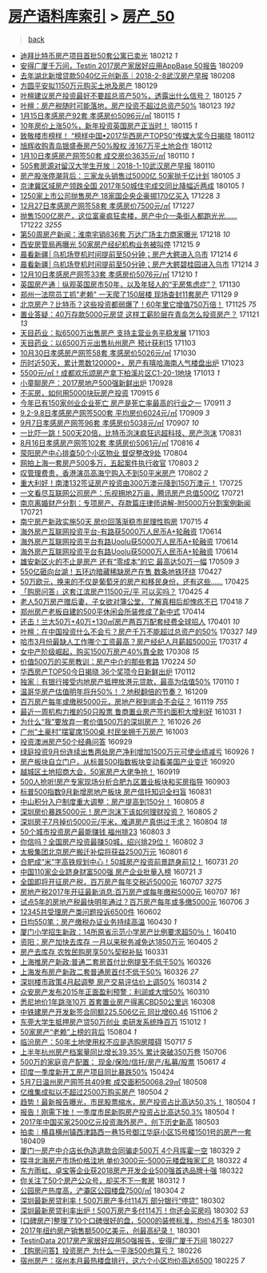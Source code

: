 [房产语料库索引](../../README.md)  > [房产_50](房产_50.md)
====
> [back](../README.md)

- [迪拜比特币房产项目首批50套公寓已卖光](http://jkwz.applinzi.com/ittc/7069224862449402890.html#%E8%BF%AA%E6%8B%9C%E6%AF%94%E7%89%B9%E5%B8%81%E6%88%BF%E4%BA%A7%E9%A1%B9%E7%9B%AE%E9%A6%96%E6%89%B950%E5%A5%97%E5%85%AC%E5%AF%93%E5%B7%B2%E5%8D%96%E5%85%89) 180212 *1* 
- [安得广厦千万间，Testin 2017房产家居好应用AppBase 50报告](http://jkwz.applinzi.com/ittc/7068005823106515978.html#%E5%AE%89%E5%BE%97%E5%B9%BF%E5%8E%A6%E5%8D%83%E4%B8%87%E9%97%B4%EF%BC%8CTestin+2017%E6%88%BF%E4%BA%A7%E5%AE%B6%E5%B1%85%E5%A5%BD%E5%BA%94%E7%94%A8AppBase+50%E6%8A%A5%E5%91%8A) 180209  
- [去年湖北新增贷款5040亿元创新高｜2018-2-8武汉房产早报](http://jkwz.applinzi.com/ittc/7067622585859064842.html#%E5%8E%BB%E5%B9%B4%E6%B9%96%E5%8C%97%E6%96%B0%E5%A2%9E%E8%B4%B7%E6%AC%BE5040%E4%BA%BF%E5%85%83%E5%88%9B%E6%96%B0%E9%AB%98%EF%BD%9C2018-2-8%E6%AD%A6%E6%B1%89%E6%88%BF%E4%BA%A7%E6%97%A9%E6%8A%A5) 180208  
- [方圆平安拟1150万元购买土地及房产](http://jkwz.applinzi.com/ittc/7064095102387880967.html#%E6%96%B9%E5%9C%86%E5%B9%B3%E5%AE%89%E6%8B%9F1150%E4%B8%87%E5%85%83%E8%B4%AD%E4%B9%B0%E5%9C%9F%E5%9C%B0%E5%8F%8A%E6%88%BF%E4%BA%A7) 180129  
- [叶檀建议房产投资最好不要超总资产50%，透露出什么信号？](http://jkwz.applinzi.com/ittc/7062523909646058512.html#%E5%8F%B6%E6%AA%80%E5%BB%BA%E8%AE%AE%E6%88%BF%E4%BA%A7%E6%8A%95%E8%B5%84%E6%9C%80%E5%A5%BD%E4%B8%8D%E8%A6%81%E8%B6%85%E6%80%BB%E8%B5%84%E4%BA%A750%25%EF%BC%8C%E9%80%8F%E9%9C%B2%E5%87%BA%E4%BB%80%E4%B9%88%E4%BF%A1%E5%8F%B7%EF%BC%9F) 180125 *7* 
- [叶檀：房产税随时可能落地，房产投资不超过总资产50%](http://jkwz.applinzi.com/ittc/7061719369954886663.html#%E5%8F%B6%E6%AA%80%EF%BC%9A%E6%88%BF%E4%BA%A7%E7%A8%8E%E9%9A%8F%E6%97%B6%E5%8F%AF%E8%83%BD%E8%90%BD%E5%9C%B0%EF%BC%8C%E6%88%BF%E4%BA%A7%E6%8A%95%E8%B5%84%E4%B8%8D%E8%B6%85%E8%BF%87%E6%80%BB%E8%B5%84%E4%BA%A750%25) 180123 *192* 
- [1月15日孝感房产92套 孝感房价5096元/㎡](http://jkwz.applinzi.com/ittc/7058864478047699975.html#1%E6%9C%8815%E6%97%A5%E5%AD%9D%E6%84%9F%E6%88%BF%E4%BA%A792%E5%A5%97+%E5%AD%9D%E6%84%9F%E6%88%BF%E4%BB%B75096%E5%85%83%2F%E3%8E%A1) 180115 *1* 
- [10年房价上涨50%，新年投资英国房产正当时！](http://jkwz.applinzi.com/ittc/7058819468715623435.html#10%E5%B9%B4%E6%88%BF%E4%BB%B7%E4%B8%8A%E6%B6%A850%25%EF%BC%8C%E6%96%B0%E5%B9%B4%E6%8A%95%E8%B5%84%E8%8B%B1%E5%9B%BD%E6%88%BF%E4%BA%A7%E6%AD%A3%E5%BD%93%E6%97%B6%EF%BC%81) 180115 *1* 
- [致敬楼市榜样！ “榜样中国•2017华西房产TOP50”传媒大奖今日揭晓](http://jkwz.applinzi.com/ittc/7057630875720614923.html#%E8%87%B4%E6%95%AC%E6%A5%BC%E5%B8%82%E6%A6%9C%E6%A0%B7%EF%BC%81+%E2%80%9C%E6%A6%9C%E6%A0%B7%E4%B8%AD%E5%9B%BD%E2%80%A22017%E5%8D%8E%E8%A5%BF%E6%88%BF%E4%BA%A7TOP50%E2%80%9D%E4%BC%A0%E5%AA%92%E5%A4%A7%E5%A5%96%E4%BB%8A%E6%97%A5%E6%8F%AD%E6%99%93) 180112  
- [旭辉收购青岛银盛泰房产50%股权 涉167万平土地合作](http://jkwz.applinzi.com/ittc/7057609420219876362.html#%E6%97%AD%E8%BE%89%E6%94%B6%E8%B4%AD%E9%9D%92%E5%B2%9B%E9%93%B6%E7%9B%9B%E6%B3%B0%E6%88%BF%E4%BA%A750%25%E8%82%A1%E6%9D%83+%E6%B6%89167%E4%B8%87%E5%B9%B3%E5%9C%9F%E5%9C%B0%E5%90%88%E4%BD%9C) 180112  
- [1月10日孝感房产网签50套 成交房价3635元/㎡](http://jkwz.applinzi.com/ittc/7057040392627684362.html#1%E6%9C%8810%E6%97%A5%E5%AD%9D%E6%84%9F%E6%88%BF%E4%BA%A7%E7%BD%91%E7%AD%BE50%E5%A5%97+%E6%88%90%E4%BA%A4%E6%88%BF%E4%BB%B73635%E5%85%83%2F%E3%8E%A1) 180110 *1* 
- [505套房源对留汉大学生开放｜2018-1-10武汉房产早报](http://jkwz.applinzi.com/ittc/7056865057676198923.html#505%E5%A5%97%E6%88%BF%E6%BA%90%E5%AF%B9%E7%95%99%E6%B1%89%E5%A4%A7%E5%AD%A6%E7%94%9F%E5%BC%80%E6%94%BE%EF%BD%9C2018-1-10%E6%AD%A6%E6%B1%89%E6%88%BF%E4%BA%A7%E6%97%A9%E6%8A%A5) 180110  
- [房产股涨停潮背后：三家龙头销售过5000亿 50家抛千亿计划](http://jkwz.applinzi.com/ittc/7055110736466936842.html#%E6%88%BF%E4%BA%A7%E8%82%A1%E6%B6%A8%E5%81%9C%E6%BD%AE%E8%83%8C%E5%90%8E%EF%BC%9A%E4%B8%89%E5%AE%B6%E9%BE%99%E5%A4%B4%E9%94%80%E5%94%AE%E8%BF%875000%E4%BA%BF+50%E5%AE%B6%E6%8A%9B%E5%8D%83%E4%BA%BF%E8%AE%A1%E5%88%92) 180105 *3* 
- [京津冀区域房产领跌全国 2017年50城住宅成交同比降幅近两成](http://jkwz.applinzi.com/ittc/7055018592804799494.html#%E4%BA%AC%E6%B4%A5%E5%86%80%E5%8C%BA%E5%9F%9F%E6%88%BF%E4%BA%A7%E9%A2%86%E8%B7%8C%E5%85%A8%E5%9B%BD+2017%E5%B9%B450%E5%9F%8E%E4%BD%8F%E5%AE%85%E6%88%90%E4%BA%A4%E5%90%8C%E6%AF%94%E9%99%8D%E5%B9%85%E8%BF%91%E4%B8%A4%E6%88%90) 180105 *1* 
- [1250家上市公司抛售房产 18家国企央企豪掷170亿买入](http://jkwz.applinzi.com/ittc/7052201695101060112.html#1250%E5%AE%B6%E4%B8%8A%E5%B8%82%E5%85%AC%E5%8F%B8%E6%8A%9B%E5%94%AE%E6%88%BF%E4%BA%A7+18%E5%AE%B6%E5%9B%BD%E4%BC%81%E5%A4%AE%E4%BC%81%E8%B1%AA%E6%8E%B7170%E4%BA%BF%E4%B9%B0%E5%85%A5) 171228 *3* 
- [12月27日孝感房产网签58套 孝感房价7500元/㎡](http://jkwz.applinzi.com/ittc/7051812600566776849.html#12%E6%9C%8827%E6%97%A5%E5%AD%9D%E6%84%9F%E6%88%BF%E4%BA%A7%E7%BD%91%E7%AD%BE58%E5%A5%97+%E5%AD%9D%E6%84%9F%E6%88%BF%E4%BB%B77500%E5%85%83%2F%E3%8E%A1) 171227  
- [抛售1500亿房产，这位富豪疯狂卖楼，房产中介一条街人都跑光光……](http://jkwz.applinzi.com/ittc/7049893035322639377.html#%E6%8A%9B%E5%94%AE1500%E4%BA%BF%E6%88%BF%E4%BA%A7%EF%BC%8C%E8%BF%99%E4%BD%8D%E5%AF%8C%E8%B1%AA%E7%96%AF%E7%8B%82%E5%8D%96%E6%A5%BC%EF%BC%8C%E6%88%BF%E4%BA%A7%E4%B8%AD%E4%BB%8B%E4%B8%80%E6%9D%A1%E8%A1%97%E4%BA%BA%E9%83%BD%E8%B7%91%E5%85%89%E5%85%89%E2%80%A6%E2%80%A6) 171222 *3255* 
- [第50周房产新闻：淮南宅销836套 万达广场主力商家曝光](http://jkwz.applinzi.com/ittc/7048333244997567505.html#%E7%AC%AC50%E5%91%A8%E6%88%BF%E4%BA%A7%E6%96%B0%E9%97%BB%EF%BC%9A%E6%B7%AE%E5%8D%97%E5%AE%85%E9%94%80836%E5%A5%97+%E4%B8%87%E8%BE%BE%E5%B9%BF%E5%9C%BA%E4%B8%BB%E5%8A%9B%E5%95%86%E5%AE%B6%E6%9B%9D%E5%85%89) 171218 *10* 
- [西安房管局再曝光 50家房产经纪机构业务被叫停](http://jkwz.applinzi.com/ittc/7047297797152310289.html#%E8%A5%BF%E5%AE%89%E6%88%BF%E7%AE%A1%E5%B1%80%E5%86%8D%E6%9B%9D%E5%85%89+50%E5%AE%B6%E6%88%BF%E4%BA%A7%E7%BB%8F%E7%BA%AA%E6%9C%BA%E6%9E%84%E4%B8%9A%E5%8A%A1%E8%A2%AB%E5%8F%AB%E5%81%9C) 171215 *9* 
- [晨看新疆│乌机场登机时间提前至50分钟；房产大鳄进入乌市](http://jkwz.applinzi.com/ittc/7046845279133762576.html#%E6%99%A8%E7%9C%8B%E6%96%B0%E7%96%86%E2%94%82%E4%B9%8C%E6%9C%BA%E5%9C%BA%E7%99%BB%E6%9C%BA%E6%97%B6%E9%97%B4%E6%8F%90%E5%89%8D%E8%87%B350%E5%88%86%E9%92%9F%EF%BC%9B%E6%88%BF%E4%BA%A7%E5%A4%A7%E9%B3%84%E8%BF%9B%E5%85%A5%E4%B9%8C%E5%B8%82) 171214 *6* 
- [晨看新疆│乌机场登机时间提前至50分钟；房产大鳄碧桂园进入乌市](http://jkwz.applinzi.com/ittc/7046691446483059729.html#%E6%99%A8%E7%9C%8B%E6%96%B0%E7%96%86%E2%94%82%E4%B9%8C%E6%9C%BA%E5%9C%BA%E7%99%BB%E6%9C%BA%E6%97%B6%E9%97%B4%E6%8F%90%E5%89%8D%E8%87%B350%E5%88%86%E9%92%9F%EF%BC%9B%E6%88%BF%E4%BA%A7%E5%A4%A7%E9%B3%84%E7%A2%A7%E6%A1%82%E5%9B%AD%E8%BF%9B%E5%85%A5%E4%B9%8C%E5%B8%82) 171214 *3* 
- [12月10日孝感房产网签33套 孝感房价5076元/㎡](http://jkwz.applinzi.com/ittc/7045506413659423761.html#12%E6%9C%8810%E6%97%A5%E5%AD%9D%E6%84%9F%E6%88%BF%E4%BA%A7%E7%BD%91%E7%AD%BE33%E5%A5%97+%E5%AD%9D%E6%84%9F%E6%88%BF%E4%BB%B75076%E5%85%83%2F%E3%8E%A1) 171210 *1* 
- [英国房产通｜纵观英国房市50年，以及年轻人的“无房焦虑症”？](http://jkwz.applinzi.com/ittc/7041452789463516176.html#%E8%8B%B1%E5%9B%BD%E6%88%BF%E4%BA%A7%E9%80%9A%EF%BD%9C%E7%BA%B5%E8%A7%82%E8%8B%B1%E5%9B%BD%E6%88%BF%E5%B8%8250%E5%B9%B4%EF%BC%8C%E4%BB%A5%E5%8F%8A%E5%B9%B4%E8%BD%BB%E4%BA%BA%E7%9A%84%E2%80%9C%E6%97%A0%E6%88%BF%E7%84%A6%E8%99%91%E7%97%87%E2%80%9D%EF%BC%9F) 171130  
- [郑州一法院员工抓&quot;老赖&quot; 一天爬了150层楼 现场查封11套房产](http://jkwz.applinzi.com/ittc/7041475082558374929.html#%E9%83%91%E5%B7%9E%E4%B8%80%E6%B3%95%E9%99%A2%E5%91%98%E5%B7%A5%E6%8A%93%26quot%3B%E8%80%81%E8%B5%96%26quot%3B+%E4%B8%80%E5%A4%A9%E7%88%AC%E4%BA%86150%E5%B1%82%E6%A5%BC+%E7%8E%B0%E5%9C%BA%E6%9F%A5%E5%B0%8111%E5%A5%97%E6%88%BF%E4%BA%A7) 171129 *9* 
- [北京房产？比特币？这些投资都弱爆了！60年里它增值750万倍！](http://jkwz.applinzi.com/ittc/7039928759136814096.html#%E5%8C%97%E4%BA%AC%E6%88%BF%E4%BA%A7%EF%BC%9F%E6%AF%94%E7%89%B9%E5%B8%81%EF%BC%9F%E8%BF%99%E4%BA%9B%E6%8A%95%E8%B5%84%E9%83%BD%E5%BC%B1%E7%88%86%E4%BA%86%EF%BC%8160%E5%B9%B4%E9%87%8C%E5%AE%83%E5%A2%9E%E5%80%BC750%E4%B8%87%E5%80%8D%EF%BC%81) 171125 *75* 
- [置业答疑：40万存款5000元房贷 这样工薪阶层在青岛怎么投资房产？](http://jkwz.applinzi.com/ittc/7038458699033609233.html#%E7%BD%AE%E4%B8%9A%E7%AD%94%E7%96%91%EF%BC%9A40%E4%B8%87%E5%AD%98%E6%AC%BE5000%E5%85%83%E6%88%BF%E8%B4%B7+%E8%BF%99%E6%A0%B7%E5%B7%A5%E8%96%AA%E9%98%B6%E5%B1%82%E5%9C%A8%E9%9D%92%E5%B2%9B%E6%80%8E%E4%B9%88%E6%8A%95%E8%B5%84%E6%88%BF%E4%BA%A7%EF%BC%9F) 171121 *13* 
- [天目药业：拟6500万出售房产 支持主营业务平稳发展](http://jkwz.applinzi.com/ittc/7031755386821018640.html#%E5%A4%A9%E7%9B%AE%E8%8D%AF%E4%B8%9A%EF%BC%9A%E6%8B%9F6500%E4%B8%87%E5%87%BA%E5%94%AE%E6%88%BF%E4%BA%A7+%E6%94%AF%E6%8C%81%E4%B8%BB%E8%90%A5%E4%B8%9A%E5%8A%A1%E5%B9%B3%E7%A8%B3%E5%8F%91%E5%B1%95) 171103  
- [天目药业：以6500万元出售杭州房产 预计获利15](http://jkwz.applinzi.com/ittc/7031633523251872784.html#%E5%A4%A9%E7%9B%AE%E8%8D%AF%E4%B8%9A%EF%BC%9A%E4%BB%A56500%E4%B8%87%E5%85%83%E5%87%BA%E5%94%AE%E6%9D%AD%E5%B7%9E%E6%88%BF%E4%BA%A7+%E9%A2%84%E8%AE%A1%E8%8E%B7%E5%88%A915) 171103  
- [10月30日孝感房产网签58套 孝感房价5026元/㎡](http://jkwz.applinzi.com/ittc/7030305691296859153.html#10%E6%9C%8830%E6%97%A5%E5%AD%9D%E6%84%9F%E6%88%BF%E4%BA%A7%E7%BD%91%E7%AD%BE58%E5%A5%97+%E5%AD%9D%E6%84%9F%E6%88%BF%E4%BB%B75026%E5%85%83%2F%E3%8E%A1) 171030  
- [历时近50天，累计票数120000+，房产有嘻哈海南人气楼盘出炉](http://jkwz.applinzi.com/ittc/7027678312409859089.html#%E5%8E%86%E6%97%B6%E8%BF%9150%E5%A4%A9%EF%BC%8C%E7%B4%AF%E8%AE%A1%E7%A5%A8%E6%95%B0120000%2B%EF%BC%8C%E6%88%BF%E4%BA%A7%E6%9C%89%E5%98%BB%E5%93%88%E6%B5%B7%E5%8D%97%E4%BA%BA%E6%B0%94%E6%A5%BC%E7%9B%98%E5%87%BA%E7%82%89) 171023  
- [5500元/㎡！成都欢乐颂房产拿下柏溪片区C1-20-1地块](http://jkwz.applinzi.com/ittc/7023880747205788688.html#5500%E5%85%83%2F%E3%8E%A1%EF%BC%81%E6%88%90%E9%83%BD%E6%AC%A2%E4%B9%90%E9%A2%82%E6%88%BF%E4%BA%A7%E6%8B%BF%E4%B8%8B%E6%9F%8F%E6%BA%AA%E7%89%87%E5%8C%BAC1-20-1%E5%9C%B0%E5%9D%97) 171013 *1* 
- [小童聊房产：2017房地产500强新鲜出炉](http://jkwz.applinzi.com/ittc/7018298650831356945.html#%E5%B0%8F%E7%AB%A5%E8%81%8A%E6%88%BF%E4%BA%A7%EF%BC%9A2017%E6%88%BF%E5%9C%B0%E4%BA%A7500%E5%BC%BA%E6%96%B0%E9%B2%9C%E5%87%BA%E7%82%89) 170928  
- [不买房，如何用5000块玩房产投资](http://jkwz.applinzi.com/ittc/7013599543080518673.html#%E4%B8%8D%E4%B9%B0%E6%88%BF%EF%BC%8C%E5%A6%82%E4%BD%95%E7%94%A85000%E5%9D%97%E7%8E%A9%E6%88%BF%E4%BA%A7%E6%8A%95%E8%B5%84) 170915 *6* 
- [今年已有150家创业企业死亡 房产是死亡率最高的行业之一](http://jkwz.applinzi.com/ittc/7012059303022953488.html#%E4%BB%8A%E5%B9%B4%E5%B7%B2%E6%9C%89150%E5%AE%B6%E5%88%9B%E4%B8%9A%E4%BC%81%E4%B8%9A%E6%AD%BB%E4%BA%A1+%E6%88%BF%E4%BA%A7%E6%98%AF%E6%AD%BB%E4%BA%A1%E7%8E%87%E6%9C%80%E9%AB%98%E7%9A%84%E8%A1%8C%E4%B8%9A%E4%B9%8B%E4%B8%80) 170911 *3* 
- [9.2-9.8日孝感房产网签500套 平均房价6024元/㎡](http://jkwz.applinzi.com/ittc/7011250277536236561.html#9.2-9.8%E6%97%A5%E5%AD%9D%E6%84%9F%E6%88%BF%E4%BA%A7%E7%BD%91%E7%AD%BE500%E5%A5%97+%E5%B9%B3%E5%9D%87%E6%88%BF%E4%BB%B76024%E5%85%83%2F%E3%8E%A1) 170909 *3* 
- [9月7日孝感房产网签96套 孝感房价5038元/㎡](http://jkwz.applinzi.com/ittc/7010624182969435152.html#9%E6%9C%887%E6%97%A5%E5%AD%9D%E6%84%9F%E6%88%BF%E4%BA%A7%E7%BD%91%E7%AD%BE96%E5%A5%97+%E5%AD%9D%E6%84%9F%E6%88%BF%E4%BB%B75038%E5%85%83%2F%E3%8E%A1) 170907 *10* 
- [一比吓一跳！500天20倍，比特币泡沫疯狂远超科技、房产泡沫](http://jkwz.applinzi.com/ittc/7007909943515284497.html#%E4%B8%80%E6%AF%94%E5%90%93%E4%B8%80%E8%B7%B3%EF%BC%81500%E5%A4%A920%E5%80%8D%EF%BC%8C%E6%AF%94%E7%89%B9%E5%B8%81%E6%B3%A1%E6%B2%AB%E7%96%AF%E7%8B%82%E8%BF%9C%E8%B6%85%E7%A7%91%E6%8A%80%E3%80%81%E6%88%BF%E4%BA%A7%E6%B3%A1%E6%B2%AB) 170831  
- [8月16日孝感房产网签102套 孝感房价5061元/㎡](http://jkwz.applinzi.com/ittc/7002459273689564177.html#8%E6%9C%8816%E6%97%A5%E5%AD%9D%E6%84%9F%E6%88%BF%E4%BA%A7%E7%BD%91%E7%AD%BE102%E5%A5%97+%E5%AD%9D%E6%84%9F%E6%88%BF%E4%BB%B75061%E5%85%83%2F%E3%8E%A1) 170816 *4* 
- [荥阳房产中心排查50个小区物业 督促整改9处](http://jkwz.applinzi.com/ittc/6998008847695102993.html#%E8%8D%A5%E9%98%B3%E6%88%BF%E4%BA%A7%E4%B8%AD%E5%BF%83%E6%8E%92%E6%9F%A550%E4%B8%AA%E5%B0%8F%E5%8C%BA%E7%89%A9%E4%B8%9A+%E7%9D%A3%E4%BF%83%E6%95%B4%E6%94%B99%E5%A4%84) 170804  
- [网拍上海一套房产500多万，五起案件执行收官](http://jkwz.applinzi.com/ittc/6997677341894247440.html#%E7%BD%91%E6%8B%8D%E4%B8%8A%E6%B5%B7%E4%B8%80%E5%A5%97%E6%88%BF%E4%BA%A7500%E5%A4%9A%E4%B8%87%EF%BC%8C%E4%BA%94%E8%B5%B7%E6%A1%88%E4%BB%B6%E6%89%A7%E8%A1%8C%E6%94%B6%E5%AE%98) 170803 *2* 
- [叹管理费贵，香港演员高海宁购入不到50平米房产](http://jkwz.applinzi.com/ittc/6997171558794396688.html#%E5%8F%B9%E7%AE%A1%E7%90%86%E8%B4%B9%E8%B4%B5%EF%BC%8C%E9%A6%99%E6%B8%AF%E6%BC%94%E5%91%98%E9%AB%98%E6%B5%B7%E5%AE%81%E8%B4%AD%E5%85%A5%E4%B8%8D%E5%88%B050%E5%B9%B3%E7%B1%B3%E6%88%BF%E4%BA%A7) 170802 *2* 
- [重大利好！南澳132签证房产投资由300万澳元降到150万澳元！](http://jkwz.applinzi.com/ittc/6994170255780611088.html#%E9%87%8D%E5%A4%A7%E5%88%A9%E5%A5%BD%EF%BC%81%E5%8D%97%E6%BE%B3132%E7%AD%BE%E8%AF%81%E6%88%BF%E4%BA%A7%E6%8A%95%E8%B5%84%E7%94%B1300%E4%B8%87%E6%BE%B3%E5%85%83%E9%99%8D%E5%88%B0150%E4%B8%87%E6%BE%B3%E5%85%83%EF%BC%81) 170725  
- [一文看尽互联网公司房产：乐视拥地2万亩，腾讯房产总值500亿](http://jkwz.applinzi.com/ittc/6992850875243299857.html#%E4%B8%80%E6%96%87%E7%9C%8B%E5%B0%BD%E4%BA%92%E8%81%94%E7%BD%91%E5%85%AC%E5%8F%B8%E6%88%BF%E4%BA%A7%EF%BC%9A%E4%B9%90%E8%A7%86%E6%8B%A5%E5%9C%B02%E4%B8%87%E4%BA%A9%EF%BC%8C%E8%85%BE%E8%AE%AF%E6%88%BF%E4%BA%A7%E6%80%BB%E5%80%BC500%E4%BA%BF) 170721  
- [南京离婚财产分割：专项房产、存款篇庄律师讲解-附5000万分割案例新闻](http://jkwz.applinzi.com/ittc/6992640308897383440.html#%E5%8D%97%E4%BA%AC%E7%A6%BB%E5%A9%9A%E8%B4%A2%E4%BA%A7%E5%88%86%E5%89%B2%EF%BC%9A%E4%B8%93%E9%A1%B9%E6%88%BF%E4%BA%A7%E3%80%81%E5%AD%98%E6%AC%BE%E7%AF%87%E5%BA%84%E5%BE%8B%E5%B8%88%E8%AE%B2%E8%A7%A3-%E9%99%845000%E4%B8%87%E5%88%86%E5%89%B2%E6%A1%88%E4%BE%8B%E6%96%B0%E9%97%BB) 170721  
- [南宁房产新政实施50天 房价回落渐稳市民理性购房](http://jkwz.applinzi.com/ittc/6990450862118667281.html#%E5%8D%97%E5%AE%81%E6%88%BF%E4%BA%A7%E6%96%B0%E6%94%BF%E5%AE%9E%E6%96%BD50%E5%A4%A9+%E6%88%BF%E4%BB%B7%E5%9B%9E%E8%90%BD%E6%B8%90%E7%A8%B3%E5%B8%82%E6%B0%91%E7%90%86%E6%80%A7%E8%B4%AD%E6%88%BF) 170715 *4* 
- [海外房产互联网投资平台-有路获5000万人民币A+轮融资](http://jkwz.applinzi.com/ittc/6979104216441177093.html#%E6%B5%B7%E5%A4%96%E6%88%BF%E4%BA%A7%E4%BA%92%E8%81%94%E7%BD%91%E6%8A%95%E8%B5%84%E5%B9%B3%E5%8F%B0-%E6%9C%89%E8%B7%AF%E8%8E%B75000%E4%B8%87%E4%BA%BA%E6%B0%91%E5%B8%81A%2B%E8%BD%AE%E8%9E%8D%E8%B5%84) 170614  
- [海外房产互联网投资平台有路Uoolu获5000万人民币A+轮融资](http://jkwz.applinzi.com/ittc/6979062353659167748.html#%E6%B5%B7%E5%A4%96%E6%88%BF%E4%BA%A7%E4%BA%92%E8%81%94%E7%BD%91%E6%8A%95%E8%B5%84%E5%B9%B3%E5%8F%B0%E6%9C%89%E8%B7%AFUoolu%E8%8E%B75000%E4%B8%87%E4%BA%BA%E6%B0%91%E5%B8%81A%2B%E8%BD%AE%E8%9E%8D%E8%B5%84) 170614  
- [海外房产互联网投资平台有路Uoolu获5000万人民币A+轮融资](http://jkwz.applinzi.com/ittc/6979042213374723077.html#%E6%B5%B7%E5%A4%96%E6%88%BF%E4%BA%A7%E4%BA%92%E8%81%94%E7%BD%91%E6%8A%95%E8%B5%84%E5%B9%B3%E5%8F%B0%E6%9C%89%E8%B7%AFUoolu%E8%8E%B75000%E4%B8%87%E4%BA%BA%E6%B0%91%E5%B8%81A%2B%E8%BD%AE%E8%9E%8D%E8%B5%84) 170614  
- [雄安新区火的不止是房产 还有“零成本”的它 最高达50万一幅](http://jkwz.applinzi.com/ittc/6965592010948871173.html#%E9%9B%84%E5%AE%89%E6%96%B0%E5%8C%BA%E7%81%AB%E7%9A%84%E4%B8%8D%E6%AD%A2%E6%98%AF%E6%88%BF%E4%BA%A7+%E8%BF%98%E6%9C%89%E2%80%9C%E9%9B%B6%E6%88%90%E6%9C%AC%E2%80%9D%E7%9A%84%E5%AE%83+%E6%9C%80%E9%AB%98%E8%BE%BE50%E4%B8%87%E4%B8%80%E5%B9%85) 170509 *3* 
- [550亿砸向台湖！五环边暗藏稀缺房产在售 数条地铁环绕](http://jkwz.applinzi.com/ittc/6961312590545290245.html#550%E4%BA%BF%E7%A0%B8%E5%90%91%E5%8F%B0%E6%B9%96%EF%BC%81%E4%BA%94%E7%8E%AF%E8%BE%B9%E6%9A%97%E8%97%8F%E7%A8%80%E7%BC%BA%E6%88%BF%E4%BA%A7%E5%9C%A8%E5%94%AE+%E6%95%B0%E6%9D%A1%E5%9C%B0%E9%93%81%E7%8E%AF%E7%BB%95) 170427  
- [50万欧元，换来的不仅是葡萄牙的房产和移民身份，还有这些……](http://jkwz.applinzi.com/ittc/6960502326317024260.html#50%E4%B8%87%E6%AC%A7%E5%85%83%EF%BC%8C%E6%8D%A2%E6%9D%A5%E7%9A%84%E4%B8%8D%E4%BB%85%E6%98%AF%E8%91%A1%E8%90%84%E7%89%99%E7%9A%84%E6%88%BF%E4%BA%A7%E5%92%8C%E7%A7%BB%E6%B0%91%E8%BA%AB%E4%BB%BD%EF%BC%8C%E8%BF%98%E6%9C%89%E8%BF%99%E4%BA%9B%E2%80%A6%E2%80%A6) 170425  
- [「购房问答」这套江滨房产11500元/平 可以买吗？](http://jkwz.applinzi.com/ittc/6960465261785252868.html#%E3%80%8C%E8%B4%AD%E6%88%BF%E9%97%AE%E7%AD%94%E3%80%8D%E8%BF%99%E5%A5%97%E6%B1%9F%E6%BB%A8%E6%88%BF%E4%BA%A711500%E5%85%83%2F%E5%B9%B3+%E5%8F%AF%E4%BB%A5%E4%B9%B0%E5%90%97%EF%BC%9F) 170425 *4* 
- [老人50万房产赠后妻，子女欲对簿公堂，了解真相后却愧疚不已](http://jkwz.applinzi.com/ittc/6957973985634550788.html#%E8%80%81%E4%BA%BA50%E4%B8%87%E6%88%BF%E4%BA%A7%E8%B5%A0%E5%90%8E%E5%A6%BB%EF%BC%8C%E5%AD%90%E5%A5%B3%E6%AC%B2%E5%AF%B9%E7%B0%BF%E5%85%AC%E5%A0%82%EF%BC%8C%E4%BA%86%E8%A7%A3%E7%9C%9F%E7%9B%B8%E5%90%8E%E5%8D%B4%E6%84%A7%E7%96%9A%E4%B8%8D%E5%B7%B2) 170418 *7* 
- [郑州房产老板自建的500平休闲会所装修成了新中式](http://jkwz.applinzi.com/ittc/6956437335301424133.html#%E9%83%91%E5%B7%9E%E6%88%BF%E4%BA%A7%E8%80%81%E6%9D%BF%E8%87%AA%E5%BB%BA%E7%9A%84500%E5%B9%B3%E4%BC%91%E9%97%B2%E4%BC%9A%E6%89%80%E8%A3%85%E4%BF%AE%E6%88%90%E4%BA%86%E6%96%B0%E4%B8%AD%E5%BC%8F) 170414  
- [还击！兰大50万+40万+130㎡房产两百万配套经费全球招人](http://jkwz.applinzi.com/ittc/6951516863489115141.html#%E8%BF%98%E5%87%BB%EF%BC%81%E5%85%B0%E5%A4%A750%E4%B8%87%2B40%E4%B8%87%2B130%E3%8E%A1%E6%88%BF%E4%BA%A7%E4%B8%A4%E7%99%BE%E4%B8%87%E9%85%8D%E5%A5%97%E7%BB%8F%E8%B4%B9%E5%85%A8%E7%90%83%E6%8B%9B%E4%BA%BA) 170401 *10* 
- [叶檀：在中国投资什么不会亏？房产千万不能超过总资产的50%](http://jkwz.applinzi.com/ittc/6949837462565291013.html#%E5%8F%B6%E6%AA%80%EF%BC%9A%E5%9C%A8%E4%B8%AD%E5%9B%BD%E6%8A%95%E8%B5%84%E4%BB%80%E4%B9%88%E4%B8%8D%E4%BC%9A%E4%BA%8F%EF%BC%9F%E6%88%BF%E4%BA%A7%E5%8D%83%E4%B8%87%E4%B8%8D%E8%83%BD%E8%B6%85%E8%BF%87%E6%80%BB%E8%B5%84%E4%BA%A7%E7%9A%8450%25) 170327 *149* 
- [哈市3月份最缺人工作哪个工资最高？房产经纪人月薪超5000元](http://jkwz.applinzi.com/ittc/6945889686135505925.html#%E5%93%88%E5%B8%823%E6%9C%88%E4%BB%BD%E6%9C%80%E7%BC%BA%E4%BA%BA%E5%B7%A5%E4%BD%9C%E5%93%AA%E4%B8%AA%E5%B7%A5%E8%B5%84%E6%9C%80%E9%AB%98%EF%BC%9F%E6%88%BF%E4%BA%A7%E7%BB%8F%E7%BA%AA%E4%BA%BA%E6%9C%88%E8%96%AA%E8%B6%855000%E5%85%83) 170317 *4* 
- [女中产阶级崛起，购买1500万房产40%靠全款](http://jkwz.applinzi.com/ittc/6942600900119102468.html#%E5%A5%B3%E4%B8%AD%E4%BA%A7%E9%98%B6%E7%BA%A7%E5%B4%9B%E8%B5%B7%EF%BC%8C%E8%B4%AD%E4%B9%B01500%E4%B8%87%E6%88%BF%E4%BA%A740%25%E9%9D%A0%E5%85%A8%E6%AC%BE) 170308 *15* 
- [价值500万的买房教训：房产中介的那些套路](http://jkwz.applinzi.com/ittc/6938101631974638596.html#%E4%BB%B7%E5%80%BC500%E4%B8%87%E7%9A%84%E4%B9%B0%E6%88%BF%E6%95%99%E8%AE%AD%EF%BC%9A%E6%88%BF%E4%BA%A7%E4%B8%AD%E4%BB%8B%E7%9A%84%E9%82%A3%E4%BA%9B%E5%A5%97%E8%B7%AF) 170224 *50* 
- [华西房产TOP50今日揭晓 36个奖项今日新鲜出炉](http://jkwz.applinzi.com/ittc/6922160119688463364.html#%E5%8D%8E%E8%A5%BF%E6%88%BF%E4%BA%A7TOP50%E4%BB%8A%E6%97%A5%E6%8F%AD%E6%99%93+36%E4%B8%AA%E5%A5%96%E9%A1%B9%E4%BB%8A%E6%97%A5%E6%96%B0%E9%B2%9C%E5%87%BA%E7%82%89) 170112  
- [独家｜有银行接受内地房产抵押放港元贷款，最高为估值50%](http://jkwz.applinzi.com/ittc/6921428135857095685.html#%E7%8B%AC%E5%AE%B6%EF%BD%9C%E6%9C%89%E9%93%B6%E8%A1%8C%E6%8E%A5%E5%8F%97%E5%86%85%E5%9C%B0%E6%88%BF%E4%BA%A7%E6%8A%B5%E6%8A%BC%E6%94%BE%E6%B8%AF%E5%85%83%E8%B4%B7%E6%AC%BE%EF%BC%8C%E6%9C%80%E9%AB%98%E4%B8%BA%E4%BC%B0%E5%80%BC50%25) 170110 *1* 
- [温哥华房产估值明年将升50%！？地税翻倍的节奏？](http://jkwz.applinzi.com/ittc/6909564442009666565.html#%E6%B8%A9%E5%93%A5%E5%8D%8E%E6%88%BF%E4%BA%A7%E4%BC%B0%E5%80%BC%E6%98%8E%E5%B9%B4%E5%B0%86%E5%8D%8750%25%EF%BC%81%EF%BC%9F%E5%9C%B0%E7%A8%8E%E7%BF%BB%E5%80%8D%E7%9A%84%E8%8A%82%E5%A5%8F%EF%BC%9F) 161209  
- [百万房产每年或缴税5000元，房地产税到底会不会征？](http://jkwz.applinzi.com/ittc/6901822790050513925.html#%E7%99%BE%E4%B8%87%E6%88%BF%E4%BA%A7%E6%AF%8F%E5%B9%B4%E6%88%96%E7%BC%B4%E7%A8%8E5000%E5%85%83%EF%BC%8C%E6%88%BF%E5%9C%B0%E4%BA%A7%E7%A8%8E%E5%88%B0%E5%BA%95%E4%BC%9A%E4%B8%8D%E4%BC%9A%E5%BE%81%EF%BC%9F) 161119 *755* 
- [最近一周机构力推的50只股票 鲁商置业房产签约面积大增利好](http://jkwz.applinzi.com/ittc/6895111815859536900.html#%E6%9C%80%E8%BF%91%E4%B8%80%E5%91%A8%E6%9C%BA%E6%9E%84%E5%8A%9B%E6%8E%A8%E7%9A%8450%E5%8F%AA%E8%82%A1%E7%A5%A8+%E9%B2%81%E5%95%86%E7%BD%AE%E4%B8%9A%E6%88%BF%E4%BA%A7%E7%AD%BE%E7%BA%A6%E9%9D%A2%E7%A7%AF%E5%A4%A7%E5%A2%9E%E5%88%A9%E5%A5%BD) 161031 *1* 
- [为什么“我”要放弃一套价值500万的深圳房产？](http://jkwz.applinzi.com/ittc/6893313889264993284.html#%E4%B8%BA%E4%BB%80%E4%B9%88%E2%80%9C%E6%88%91%E2%80%9D%E8%A6%81%E6%94%BE%E5%BC%83%E4%B8%80%E5%A5%97%E4%BB%B7%E5%80%BC500%E4%B8%87%E7%9A%84%E6%B7%B1%E5%9C%B3%E6%88%BF%E4%BA%A7%EF%BC%9F) 161026 *26* 
- [广州“土豪村”摆宴席1500桌 村民坐拥千万房产](http://jkwz.applinzi.com/ittc/6884711381076542468.html#%E5%B9%BF%E5%B7%9E%E2%80%9C%E5%9C%9F%E8%B1%AA%E6%9D%91%E2%80%9D%E6%91%86%E5%AE%B4%E5%B8%AD1500%E6%A1%8C+%E6%9D%91%E6%B0%91%E5%9D%90%E6%8B%A5%E5%8D%83%E4%B8%87%E6%88%BF%E4%BA%A7) 161003  
- [投资澳洲房产50个经典问答](http://jkwz.applinzi.com/ittc/6883244363588568069.html#%E6%8A%95%E8%B5%84%E6%BE%B3%E6%B4%B2%E6%88%BF%E4%BA%A750%E4%B8%AA%E7%BB%8F%E5%85%B8%E9%97%AE%E7%AD%94) 160929  
- [绿庭投资9月份连续出售两处房产净利增加1500万元可使业绩减亏](http://jkwz.applinzi.com/ittc/6881992219220771845.html#%E7%BB%BF%E5%BA%AD%E6%8A%95%E8%B5%849%E6%9C%88%E4%BB%BD%E8%BF%9E%E7%BB%AD%E5%87%BA%E5%94%AE%E4%B8%A4%E5%A4%84%E6%88%BF%E4%BA%A7%E5%87%80%E5%88%A9%E5%A2%9E%E5%8A%A01500%E4%B8%87%E5%85%83%E5%8F%AF%E4%BD%BF%E4%B8%9A%E7%BB%A9%E5%87%8F%E4%BA%8F) 160926 *1* 
- [房产板块自立门户，从标普500指数板块变动看美国产业变迁](http://jkwz.applinzi.com/ittc/6879855528825586693.html#%E6%88%BF%E4%BA%A7%E6%9D%BF%E5%9D%97%E8%87%AA%E7%AB%8B%E9%97%A8%E6%88%B7%EF%BC%8C%E4%BB%8E%E6%A0%87%E6%99%AE500%E6%8C%87%E6%95%B0%E6%9D%BF%E5%9D%97%E5%8F%98%E5%8A%A8%E7%9C%8B%E7%BE%8E%E5%9B%BD%E4%BA%A7%E4%B8%9A%E5%8F%98%E8%BF%81) 160920  
- [越城区土地招商大会，50家房产大佬争抢！](http://jkwz.applinzi.com/ittc/6879593367398253572.html#%E8%B6%8A%E5%9F%8E%E5%8C%BA%E5%9C%9F%E5%9C%B0%E6%8B%9B%E5%95%86%E5%A4%A7%E4%BC%9A%EF%BC%8C50%E5%AE%B6%E6%88%BF%E4%BA%A7%E5%A4%A7%E4%BD%AC%E4%BA%89%E6%8A%A2%EF%BC%81) 160919  
- [500人抢听!房产专家现场分析合肥九区置业板块和买房指导](http://jkwz.applinzi.com/ittc/6873765496721245189.html#500%E4%BA%BA%E6%8A%A2%E5%90%AC%21%E6%88%BF%E4%BA%A7%E4%B8%93%E5%AE%B6%E7%8E%B0%E5%9C%BA%E5%88%86%E6%9E%90%E5%90%88%E8%82%A5%E4%B9%9D%E5%8C%BA%E7%BD%AE%E4%B8%9A%E6%9D%BF%E5%9D%97%E5%92%8C%E4%B9%B0%E6%88%BF%E6%8C%87%E5%AF%BC) 160903  
- [标普500指数9月新增房地产板块 房产信托知识全扫盲](http://jkwz.applinzi.com/ittc/6872521767360398340.html#%E6%A0%87%E6%99%AE500%E6%8C%87%E6%95%B09%E6%9C%88%E6%96%B0%E5%A2%9E%E6%88%BF%E5%9C%B0%E4%BA%A7%E6%9D%BF%E5%9D%97+%E6%88%BF%E4%BA%A7%E4%BF%A1%E6%89%98%E7%9F%A5%E8%AF%86%E5%85%A8%E6%89%AB%E7%9B%B2) 160831  
- [中山积分入户制度重大调整：房产提高到150分！](http://jkwz.applinzi.com/ittc/6862955946111927300.html#%E4%B8%AD%E5%B1%B1%E7%A7%AF%E5%88%86%E5%85%A5%E6%88%B7%E5%88%B6%E5%BA%A6%E9%87%8D%E5%A4%A7%E8%B0%83%E6%95%B4%EF%BC%9A%E6%88%BF%E4%BA%A7%E6%8F%90%E9%AB%98%E5%88%B0150%E5%88%86%EF%BC%81) 160805 *8* 
- [深圳房价暴跌5000元！房产泡沫下该如何理财投资？](http://jkwz.applinzi.com/ittc/6862863074914206725.html#%E6%B7%B1%E5%9C%B3%E6%88%BF%E4%BB%B7%E6%9A%B4%E8%B7%8C5000%E5%85%83%EF%BC%81%E6%88%BF%E4%BA%A7%E6%B3%A1%E6%B2%AB%E4%B8%8B%E8%AF%A5%E5%A6%82%E4%BD%95%E7%90%86%E8%B4%A2%E6%8A%95%E8%B5%84%EF%BC%9F) 160805 *2* 
- [深圳房子7月掉价5000元/平米，难道房产真供过于求？](http://jkwz.applinzi.com/ittc/6862509377243841541.html#%E6%B7%B1%E5%9C%B3%E6%88%BF%E5%AD%907%E6%9C%88%E6%8E%89%E4%BB%B75000%E5%85%83%2F%E5%B9%B3%E7%B1%B3%EF%BC%8C%E9%9A%BE%E9%81%93%E6%88%BF%E4%BA%A7%E7%9C%9F%E4%BE%9B%E8%BF%87%E4%BA%8E%E6%B1%82%EF%BC%9F) 160804 *18* 
- [50个城市投资房产最能赚钱 福州排23](http://jkwz.applinzi.com/ittc/6862197575331087365.html#50%E4%B8%AA%E5%9F%8E%E5%B8%82%E6%8A%95%E8%B5%84%E6%88%BF%E4%BA%A7%E6%9C%80%E8%83%BD%E8%B5%9A%E9%92%B1+%E7%A6%8F%E5%B7%9E%E6%8E%9223) 160803 *3* 
- [你信吗？全国房产投资最赚50城，绍兴排29位！](http://jkwz.applinzi.com/ittc/6861892570417988612.html#%E4%BD%A0%E4%BF%A1%E5%90%97%EF%BC%9F%E5%85%A8%E5%9B%BD%E6%88%BF%E4%BA%A7%E6%8A%95%E8%B5%84%E6%9C%80%E8%B5%9A50%E5%9F%8E%EF%BC%8C%E7%BB%8D%E5%85%B4%E6%8E%9229%E4%BD%8D%EF%BC%81) 160802 *3* 
- [太极集团北京房产搬迁补偿将获益2500万元](http://jkwz.applinzi.com/ittc/6861476928510493701.html#%E5%A4%AA%E6%9E%81%E9%9B%86%E5%9B%A2%E5%8C%97%E4%BA%AC%E6%88%BF%E4%BA%A7%E6%90%AC%E8%BF%81%E8%A1%A5%E5%81%BF%E5%B0%86%E8%8E%B7%E7%9B%8A2500%E4%B8%87%E5%85%83) 160801 *6* 
- [合肥成“米”字高铁规划中心！50城房产投资前景跻身前12！](http://jkwz.applinzi.com/ittc/6861149916201747461.html#%E5%90%88%E8%82%A5%E6%88%90%E2%80%9C%E7%B1%B3%E2%80%9D%E5%AD%97%E9%AB%98%E9%93%81%E8%A7%84%E5%88%92%E4%B8%AD%E5%BF%83%EF%BC%8150%E5%9F%8E%E6%88%BF%E4%BA%A7%E6%8A%95%E8%B5%84%E5%89%8D%E6%99%AF%E8%B7%BB%E8%BA%AB%E5%89%8D12%EF%BC%81) 160731 *20* 
- [中国110家企业跻身财富500强 房产企业批量入榜](http://jkwz.applinzi.com/ittc/6857340959112823813.html#%E4%B8%AD%E5%9B%BD110%E5%AE%B6%E4%BC%81%E4%B8%9A%E8%B7%BB%E8%BA%AB%E8%B4%A2%E5%AF%8C500%E5%BC%BA+%E6%88%BF%E4%BA%A7%E4%BC%81%E4%B8%9A%E6%89%B9%E9%87%8F%E5%85%A5%E6%A6%9C) 160721 *3* 
- [全国即将开征房产税，百万房产每年交税近5000元](http://jkwz.applinzi.com/ittc/6852074858326000645.html#%E5%85%A8%E5%9B%BD%E5%8D%B3%E5%B0%86%E5%BC%80%E5%BE%81%E6%88%BF%E4%BA%A7%E7%A8%8E%EF%BC%8C%E7%99%BE%E4%B8%87%E6%88%BF%E4%BA%A7%E6%AF%8F%E5%B9%B4%E4%BA%A4%E7%A8%8E%E8%BF%915000%E5%85%83) 160707 *3275* 
- [房地产税2017年开征最新消息:百万房产或每年缴税5000元](http://jkwz.applinzi.com/ittc/6852067066328384516.html#%E6%88%BF%E5%9C%B0%E4%BA%A7%E7%A8%8E2017%E5%B9%B4%E5%BC%80%E5%BE%81%E6%9C%80%E6%96%B0%E6%B6%88%E6%81%AF%3A%E7%99%BE%E4%B8%87%E6%88%BF%E4%BA%A7%E6%88%96%E6%AF%8F%E5%B9%B4%E7%BC%B4%E7%A8%8E5000%E5%85%83) 160707 *161* 
- [试点5年的房地产税最快明年通过？百万房产每年或多缴5000元](http://jkwz.applinzi.com/ittc/6851798277036704772.html#%E8%AF%95%E7%82%B95%E5%B9%B4%E7%9A%84%E6%88%BF%E5%9C%B0%E4%BA%A7%E7%A8%8E%E6%9C%80%E5%BF%AB%E6%98%8E%E5%B9%B4%E9%80%9A%E8%BF%87%EF%BC%9F%E7%99%BE%E4%B8%87%E6%88%BF%E4%BA%A7%E6%AF%8F%E5%B9%B4%E6%88%96%E5%A4%9A%E7%BC%B45000%E5%85%83) 160706 *3* 
- [12345共受理房产类问题投诉6500件](http://jkwz.applinzi.com/ittc/6839129748865025029.html#12345%E5%85%B1%E5%8F%97%E7%90%86%E6%88%BF%E4%BA%A7%E7%B1%BB%E9%97%AE%E9%A2%98%E6%8A%95%E8%AF%896500%E4%BB%B6) 160602  
- [日均550笔：房产缴税办证业务持续高温](http://jkwz.applinzi.com/ittc/6826804210808914948.html#%E6%97%A5%E5%9D%87550%E7%AC%94%EF%BC%9A%E6%88%BF%E4%BA%A7%E7%BC%B4%E7%A8%8E%E5%8A%9E%E8%AF%81%E4%B8%9A%E5%8A%A1%E6%8C%81%E7%BB%AD%E9%AB%98%E6%B8%A9) 160430 *1* 
- [厦门小学招生新政：14所原省示范小学房产比例要求超50％！](http://jkwz.applinzi.com/ittc/6819422488064689156.html#%E5%8E%A6%E9%97%A8%E5%B0%8F%E5%AD%A6%E6%8B%9B%E7%94%9F%E6%96%B0%E6%94%BF%EF%BC%9A14%E6%89%80%E5%8E%9F%E7%9C%81%E7%A4%BA%E8%8C%83%E5%B0%8F%E5%AD%A6%E6%88%BF%E4%BA%A7%E6%AF%94%E4%BE%8B%E8%A6%81%E6%B1%82%E8%B6%8550%EF%BC%85%EF%BC%81) 160410  
- [资阳：房产加快去库存 一月以来税务减免达1850万元](http://jkwz.applinzi.com/ittc/6817734655377671173.html#%E8%B5%84%E9%98%B3%EF%BC%9A%E6%88%BF%E4%BA%A7%E5%8A%A0%E5%BF%AB%E5%8E%BB%E5%BA%93%E5%AD%98+%E4%B8%80%E6%9C%88%E4%BB%A5%E6%9D%A5%E7%A8%8E%E5%8A%A1%E5%87%8F%E5%85%8D%E8%BE%BE1850%E4%B8%87%E5%85%83) 160405 *2* 
- [房产去库存 农牧民购房享50%契税补贴](http://jkwz.applinzi.com/ittc/6815689500189524996.html#%E6%88%BF%E4%BA%A7%E5%8E%BB%E5%BA%93%E5%AD%98+%E5%86%9C%E7%89%A7%E6%B0%91%E8%B4%AD%E6%88%BF%E4%BA%AB50%25%E5%A5%91%E7%A8%8E%E8%A1%A5%E8%B4%B4) 160331  
- [上海推房产新政:普通二套房首付比例提至不低于50%](http://jkwz.applinzi.com/ittc/6813808606386324485.html#%E4%B8%8A%E6%B5%B7%E6%8E%A8%E6%88%BF%E4%BA%A7%E6%96%B0%E6%94%BF%3A%E6%99%AE%E9%80%9A%E4%BA%8C%E5%A5%97%E6%88%BF%E9%A6%96%E4%BB%98%E6%AF%94%E4%BE%8B%E6%8F%90%E8%87%B3%E4%B8%8D%E4%BD%8E%E4%BA%8E50%25) 160326  
- [上海发布房产新政二套普通房首付不低于50%](http://jkwz.applinzi.com/ittc/6813710014774510597.html#%E4%B8%8A%E6%B5%B7%E5%8F%91%E5%B8%83%E6%88%BF%E4%BA%A7%E6%96%B0%E6%94%BF%E4%BA%8C%E5%A5%97%E6%99%AE%E9%80%9A%E6%88%BF%E9%A6%96%E4%BB%98%E4%B8%8D%E4%BD%8E%E4%BA%8E50%25) 160326 *27* 
- [深圳楼市政策4月起调整 房产交易评估价上调50%](http://jkwz.applinzi.com/ittc/6809476045979780100.html#%E6%B7%B1%E5%9C%B3%E6%A5%BC%E5%B8%82%E6%94%BF%E7%AD%964%E6%9C%88%E8%B5%B7%E8%B0%83%E6%95%B4+%E6%88%BF%E4%BA%A7%E4%BA%A4%E6%98%93%E8%AF%84%E4%BC%B0%E4%BB%B7%E4%B8%8A%E8%B0%8350%25) 160314 *2* 
- [众安房产发布2015年正面盈利预警：利润或大增50%](http://jkwz.applinzi.com/ittc/6807844845682951173.html#%E4%BC%97%E5%AE%89%E6%88%BF%E4%BA%A7%E5%8F%91%E5%B8%832015%E5%B9%B4%E6%AD%A3%E9%9D%A2%E7%9B%88%E5%88%A9%E9%A2%84%E8%AD%A6%EF%BC%9A%E5%88%A9%E6%B6%A6%E6%88%96%E5%A4%A7%E5%A2%9E50%25) 160310  
- [悉尼地价1年跳涨10万 首套置业房产得离CBD50公里远](http://jkwz.applinzi.com/ittc/6807195291614708741.html#%E6%82%89%E5%B0%BC%E5%9C%B0%E4%BB%B71%E5%B9%B4%E8%B7%B3%E6%B6%A810%E4%B8%87+%E9%A6%96%E5%A5%97%E7%BD%AE%E4%B8%9A%E6%88%BF%E4%BA%A7%E5%BE%97%E7%A6%BBCBD50%E5%85%AC%E9%87%8C%E8%BF%9C) 160308  
- [中铁建房产开发新签合同额225.506亿元 同比增60.46](http://jkwz.applinzi.com/ittc/6761529879439082501.html#%E4%B8%AD%E9%93%81%E5%BB%BA%E6%88%BF%E4%BA%A7%E5%BC%80%E5%8F%91%E6%96%B0%E7%AD%BE%E5%90%88%E5%90%8C%E9%A2%9D225.506%E4%BA%BF%E5%85%83+%E5%90%8C%E6%AF%94%E5%A2%9E60.46) 151106 *2* 
- [东莞大学生抵押房产贷50万创业 卖研发系统挣百万](http://jkwz.applinzi.com/ittc/6752199145412494340.html#%E4%B8%9C%E8%8E%9E%E5%A4%A7%E5%AD%A6%E7%94%9F%E6%8A%B5%E6%8A%BC%E6%88%BF%E4%BA%A7%E8%B4%B750%E4%B8%87%E5%88%9B%E4%B8%9A+%E5%8D%96%E7%A0%94%E5%8F%91%E7%B3%BB%E7%BB%9F%E6%8C%A3%E7%99%BE%E4%B8%87) 151012 *1* 
- [50家房产“老赖”上榜的背后](http://jkwz.applinzi.com/ittc/547650615547203428.html#50%E5%AE%B6%E6%88%BF%E4%BA%A7%E2%80%9C%E8%80%81%E8%B5%96%E2%80%9D%E4%B8%8A%E6%A6%9C%E7%9A%84%E8%83%8C%E5%90%8E) 150804 *1* 
- [临汾房产：50年土地使用权不应是选购房障碍](http://jkwz.applinzi.com/ittc/547650615081014308.html#%E4%B8%B4%E6%B1%BE%E6%88%BF%E4%BA%A7%EF%BC%9A50%E5%B9%B4%E5%9C%9F%E5%9C%B0%E4%BD%BF%E7%94%A8%E6%9D%83%E4%B8%8D%E5%BA%94%E6%98%AF%E9%80%89%E8%B4%AD%E6%88%BF%E9%9A%9C%E7%A2%8D) 150717 *5* 
- [上半年杭州房产档案量同比增长39.35% 累计突破350万卷](http://jkwz.applinzi.com/ittc/547650611426517286.html#%E4%B8%8A%E5%8D%8A%E5%B9%B4%E6%9D%AD%E5%B7%9E%E6%88%BF%E4%BA%A7%E6%A1%A3%E6%A1%88%E9%87%8F%E5%90%8C%E6%AF%94%E5%A2%9E%E9%95%BF39.35%25+%E7%B4%AF%E8%AE%A1%E7%AA%81%E7%A0%B4350%E4%B8%87%E5%8D%B7) 150706  
- [500万的家庭资产配置： 现金/保险/信托/房产/私募/股票](http://jkwz.applinzi.com/ittc/547650611414944712.html#500%E4%B8%87%E7%9A%84%E5%AE%B6%E5%BA%AD%E8%B5%84%E4%BA%A7%E9%85%8D%E7%BD%AE%EF%BC%9A+%E7%8E%B0%E9%87%91%2F%E4%BF%9D%E9%99%A9%2F%E4%BF%A1%E6%89%98%2F%E6%88%BF%E4%BA%A7%2F%E7%A7%81%E5%8B%9F%2F%E8%82%A1%E7%A5%A8) 150617 *4* 
- [印度一季度新开工房产项目同比暴跌50%](http://jkwz.applinzi.com/ittc/547650611408955688.html#%E5%8D%B0%E5%BA%A6%E4%B8%80%E5%AD%A3%E5%BA%A6%E6%96%B0%E5%BC%80%E5%B7%A5%E6%88%BF%E4%BA%A7%E9%A1%B9%E7%9B%AE%E5%90%8C%E6%AF%94%E6%9A%B4%E8%B7%8C50%25) 150424  
- [5月7日温州房产网签共409套 成交面积50068.29㎡](http://jkwz.applinzi.com/ittc/7100685508671964177.html#5%E6%9C%887%E6%97%A5%E6%B8%A9%E5%B7%9E%E6%88%BF%E4%BA%A7%E7%BD%91%E7%AD%BE%E5%85%B1409%E5%A5%97+%E6%88%90%E4%BA%A4%E9%9D%A2%E7%A7%AF50068.29%E3%8E%A1) 180508  
- [亿维集成拟以不超过2500万购买房产](http://jkwz.applinzi.com/ittc/7099364650162586635.html#%E4%BA%BF%E7%BB%B4%E9%9B%86%E6%88%90%E6%8B%9F%E4%BB%A5%E4%B8%8D%E8%B6%85%E8%BF%872500%E4%B8%87%E8%B4%AD%E4%B9%B0%E6%88%BF%E4%BA%A7) 180504 *2* 
- [趋势！最新报告曝光，市民股票缩水，房产投资占比高达50.3%！](http://jkwz.applinzi.com/ittc/7099274288165291014.html#%E8%B6%8B%E5%8A%BF%EF%BC%81%E6%9C%80%E6%96%B0%E6%8A%A5%E5%91%8A%E6%9B%9D%E5%85%89%EF%BC%8C%E5%B8%82%E6%B0%91%E8%82%A1%E7%A5%A8%E7%BC%A9%E6%B0%B4%EF%BC%8C%E6%88%BF%E4%BA%A7%E6%8A%95%E8%B5%84%E5%8D%A0%E6%AF%94%E9%AB%98%E8%BE%BE50.3%25%EF%BC%81) 180504 *1* 
- [报告！刚需下挫！一季度市民新购房产投资占比高达50.3%](http://jkwz.applinzi.com/ittc/7099274288278537223.html#%E6%8A%A5%E5%91%8A%EF%BC%81%E5%88%9A%E9%9C%80%E4%B8%8B%E6%8C%AB%EF%BC%81%E4%B8%80%E5%AD%A3%E5%BA%A6%E5%B8%82%E6%B0%91%E6%96%B0%E8%B4%AD%E6%88%BF%E4%BA%A7%E6%8A%95%E8%B5%84%E5%8D%A0%E6%AF%94%E9%AB%98%E8%BE%BE50.3%25) 180504 *1* 
- [2017年中国买家2500亿元投资海外房产，创下历史新高](http://jkwz.applinzi.com/ittc/7098961468282373136.html#2017%E5%B9%B4%E4%B8%AD%E5%9B%BD%E4%B9%B0%E5%AE%B62500%E4%BA%BF%E5%85%83%E6%8A%95%E8%B5%84%E6%B5%B7%E5%A4%96%E6%88%BF%E4%BA%A7%EF%BC%8C%E5%88%9B%E4%B8%8B%E5%8E%86%E5%8F%B2%E6%96%B0%E9%AB%98) 180503  
- [拍卖｜横县横州镇西津路西一巷15号御江华庭小区15号楼1501号的房产一套](http://jkwz.applinzi.com/ittc/7090100825940821003.html#%E6%8B%8D%E5%8D%96%EF%BD%9C%E6%A8%AA%E5%8E%BF%E6%A8%AA%E5%B7%9E%E9%95%87%E8%A5%BF%E6%B4%A5%E8%B7%AF%E8%A5%BF%E4%B8%80%E5%B7%B715%E5%8F%B7%E5%BE%A1%E6%B1%9F%E5%8D%8E%E5%BA%AD%E5%B0%8F%E5%8C%BA15%E5%8F%B7%E6%A5%BC1501%E5%8F%B7%E7%9A%84%E6%88%BF%E4%BA%A7%E4%B8%80%E5%A5%97) 180409  
- [厦门一房产中介店长伪造退款合同骗走500万 4个月挥霍一空](http://jkwz.applinzi.com/ittc/7085847738724123658.html#%E5%8E%A6%E9%97%A8%E4%B8%80%E6%88%BF%E4%BA%A7%E4%B8%AD%E4%BB%8B%E5%BA%97%E9%95%BF%E4%BC%AA%E9%80%A0%E9%80%80%E6%AC%BE%E5%90%88%E5%90%8C%E9%AA%97%E8%B5%B0500%E4%B8%87+4%E4%B8%AA%E6%9C%88%E6%8C%A5%E9%9C%8D%E4%B8%80%E7%A9%BA) 180329 *2* 
- [探寻北海房产市场价格洼地 单价3000元-5000元楼盘独家汇总](http://jkwz.applinzi.com/ittc/7083327697084482570.html#%E6%8E%A2%E5%AF%BB%E5%8C%97%E6%B5%B7%E6%88%BF%E4%BA%A7%E5%B8%82%E5%9C%BA%E4%BB%B7%E6%A0%BC%E6%B4%BC%E5%9C%B0+%E5%8D%95%E4%BB%B73000%E5%85%83-5000%E5%85%83%E6%A5%BC%E7%9B%98%E7%8B%AC%E5%AE%B6%E6%B1%87%E6%80%BB) 180322 *4* 
- [东方雨虹、卓宝等企业获2018房产开发企业500强首选品牌十强](http://jkwz.applinzi.com/ittc/7083213907147883536.html#%E4%B8%9C%E6%96%B9%E9%9B%A8%E8%99%B9%E3%80%81%E5%8D%93%E5%AE%9D%E7%AD%89%E4%BC%81%E4%B8%9A%E8%8E%B72018%E6%88%BF%E4%BA%A7%E5%BC%80%E5%8F%91%E4%BC%81%E4%B8%9A500%E5%BC%BA%E9%A6%96%E9%80%89%E5%93%81%E7%89%8C%E5%8D%81%E5%BC%BA) 180322  
- [你关注了50个房产公众号，却买不下一套房](http://jkwz.applinzi.com/ittc/7079514118786909190.html#%E4%BD%A0%E5%85%B3%E6%B3%A8%E4%BA%8650%E4%B8%AA%E6%88%BF%E4%BA%A7%E5%85%AC%E4%BC%97%E5%8F%B7%EF%BC%8C%E5%8D%B4%E4%B9%B0%E4%B8%8D%E4%B8%8B%E4%B8%80%E5%A5%97%E6%88%BF) 180312 *1* 
- [公园房产热度高，浐灞区公园楼盘7500/㎡](http://jkwz.applinzi.com/ittc/7076552494841070599.html#%E5%85%AC%E5%9B%AD%E6%88%BF%E4%BA%A7%E7%83%AD%E5%BA%A6%E9%AB%98%EF%BC%8C%E6%B5%90%E7%81%9E%E5%8C%BA%E5%85%AC%E5%9B%AD%E6%A5%BC%E7%9B%987500%2F%E3%8E%A1) 180304 *2* 
- [深圳最新房贷利率！500万房产多付114万 部分银行“停贷”](http://jkwz.applinzi.com/ittc/7075818004380386321.html#%E6%B7%B1%E5%9C%B3%E6%9C%80%E6%96%B0%E6%88%BF%E8%B4%B7%E5%88%A9%E7%8E%87%EF%BC%81500%E4%B8%87%E6%88%BF%E4%BA%A7%E5%A4%9A%E4%BB%98114%E4%B8%87+%E9%83%A8%E5%88%86%E9%93%B6%E8%A1%8C%E2%80%9C%E5%81%9C%E8%B4%B7%E2%80%9D) 180302  
- [深圳最新房贷利率出炉！500万房产多付114万！你还会买房吗](http://jkwz.applinzi.com/ittc/7075792097775191057.html#%E6%B7%B1%E5%9C%B3%E6%9C%80%E6%96%B0%E6%88%BF%E8%B4%B7%E5%88%A9%E7%8E%87%E5%87%BA%E7%82%89%EF%BC%81500%E4%B8%87%E6%88%BF%E4%BA%A7%E5%A4%9A%E4%BB%98114%E4%B8%87%EF%BC%81%E4%BD%A0%E8%BF%98%E4%BC%9A%E4%B9%B0%E6%88%BF%E5%90%97) 180302 *53* 
- [[口碑房产]整理了10个口碑很好的盘，5000的装修标准，均价4万多](http://jkwz.applinzi.com/ittc/7075506499952837638.html#%5B%E5%8F%A3%E7%A2%91%E6%88%BF%E4%BA%A7%5D%E6%95%B4%E7%90%86%E4%BA%8610%E4%B8%AA%E5%8F%A3%E7%A2%91%E5%BE%88%E5%A5%BD%E7%9A%84%E7%9B%98%EF%BC%8C5000%E7%9A%84%E8%A3%85%E4%BF%AE%E6%A0%87%E5%87%86%EF%BC%8C%E5%9D%87%E4%BB%B74%E4%B8%87%E5%A4%9A) 180301  
- [2017年纽约房产销售额500亿美元，创最高纪录！](http://jkwz.applinzi.com/ittc/7075447692681806855.html#2017%E5%B9%B4%E7%BA%BD%E7%BA%A6%E6%88%BF%E4%BA%A7%E9%94%80%E5%94%AE%E9%A2%9D500%E4%BA%BF%E7%BE%8E%E5%85%83%EF%BC%8C%E5%88%9B%E6%9C%80%E9%AB%98%E7%BA%AA%E5%BD%95%EF%BC%81) 180301  
- [TestinData 2017房产家居好应用50强报告，安得广厦千万间](http://jkwz.applinzi.com/ittc/7074750681938658311.html#TestinData+2017%E6%88%BF%E4%BA%A7%E5%AE%B6%E5%B1%85%E5%A5%BD%E5%BA%94%E7%94%A850%E5%BC%BA%E6%8A%A5%E5%91%8A%EF%BC%8C%E5%AE%89%E5%BE%97%E5%B9%BF%E5%8E%A6%E5%8D%83%E4%B8%87%E9%97%B4) 180227  
- [【购房问答】投资房产 为什么一平涨500也算亏？](http://jkwz.applinzi.com/ittc/7074326078493819915.html#%E3%80%90%E8%B4%AD%E6%88%BF%E9%97%AE%E7%AD%94%E3%80%91%E6%8A%95%E8%B5%84%E6%88%BF%E4%BA%A7+%E4%B8%BA%E4%BB%80%E4%B9%88%E4%B8%80%E5%B9%B3%E6%B6%A8500%E4%B9%9F%E7%AE%97%E4%BA%8F%EF%BC%9F) 180226  
- [宿州房产：宿州本月最热楼盘排行，这六个小区均价高达6500](http://jkwz.applinzi.com/ittc/7073669108766082065.html#%E5%AE%BF%E5%B7%9E%E6%88%BF%E4%BA%A7%EF%BC%9A%E5%AE%BF%E5%B7%9E%E6%9C%AC%E6%9C%88%E6%9C%80%E7%83%AD%E6%A5%BC%E7%9B%98%E6%8E%92%E8%A1%8C%EF%BC%8C%E8%BF%99%E5%85%AD%E4%B8%AA%E5%B0%8F%E5%8C%BA%E5%9D%87%E4%BB%B7%E9%AB%98%E8%BE%BE6500) 180225 *7* 
